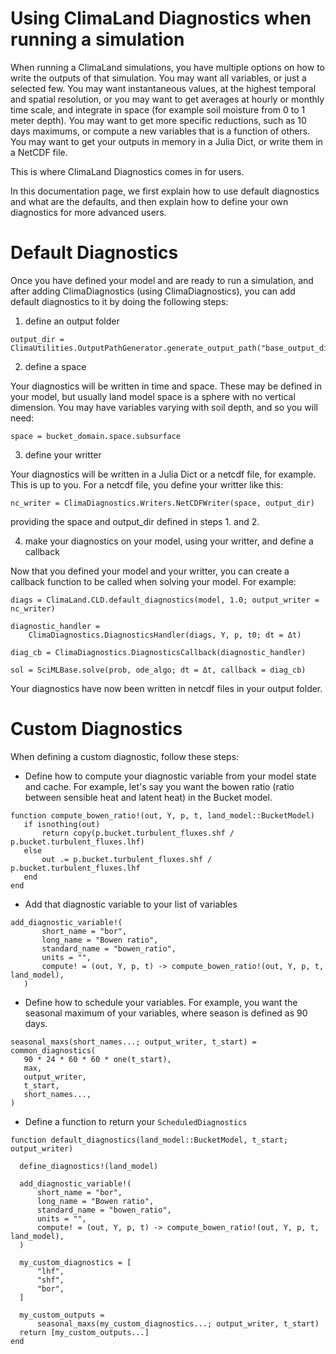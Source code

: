 # Using ClimaLand Diagnostics when running a simulation

When running a ClimaLand simulations, you have multiple options on how to write the outputs of that simulation.
You may want all variables, or just a selected few.
You may want instantaneous values, at the highest temporal and spatial resolution, or you may want to get averages at hourly or monthly time scale, and integrate in space
(for example soil moisture from 0 to 1 meter depth).
You may want to get more specific reductions, such as 10 days maximums, or compute a new variables that is a function of others.
You may want to get your outputs in memory in a Julia Dict, or write them in a NetCDF file.

This is where ClimaLand Diagnostics comes in for users.

In this documentation page, we first explain how to use default diagnostics and what are the defaults, and then explain how to define your own diagnostics for more advanced users.

# Default Diagnostics

Once you have defined your model and are ready to run a simulation, and after adding ClimaDiagnostics (using ClimaDiagnostics),
 you can add default diagnostics to it by doing the following steps:

1. define an output folder

```
output_dir = ClimaUtilities.OutputPathGenerator.generate_output_path("base_output_dir/")
```

2. define a space

Your diagnostics will be written in time and space. These may be defined in your model, but usually land model space is a sphere with no vertical dimension. 
You may have variables varying with soil depth, and so you will need:

```
space = bucket_domain.space.subsurface
```

3. define your writter

Your diagnostics will be written in a Julia Dict or a netcdf file, for example. This is up to you. For a netcdf file, you define your writter like this:

```
nc_writer = ClimaDiagnostics.Writers.NetCDFWriter(space, output_dir)
```

providing the space and output_dir defined in steps 1. and 2.

4. make your diagnostics on your model, using your writter, and define a callback

Now that you defined your model and your writter, you can create a callback function to be called when solving your model. For example:

```
diags = ClimaLand.CLD.default_diagnostics(model, 1.0; output_writer = nc_writer)

diagnostic_handler =
    ClimaDiagnostics.DiagnosticsHandler(diags, Y, p, t0; dt = Δt)

diag_cb = ClimaDiagnostics.DiagnosticsCallback(diagnostic_handler)

sol = SciMLBase.solve(prob, ode_algo; dt = Δt, callback = diag_cb)
```

Your diagnostics have now been written in netcdf files in your output folder.

# Custom Diagnostics

When defining a custom diagnostic, follow these steps:
 - Define how to compute your diagnostic variable from your model state and cache.
 For example, let's say you want the bowen ratio (ratio between sensible heat and latent heat) in the Bucket model.
 ```
 function compute_bowen_ratio!(out, Y, p, t, land_model::BucketModel)
    if isnothing(out)
        return copy(p.bucket.turbulent_fluxes.shf / p.bucket.turbulent_fluxes.lhf)
    else
        out .= p.bucket.turbulent_fluxes.shf / p.bucket.turbulent_fluxes.lhf
    end
end
 ```
 - Add that diagnostic variable to your list of variables
 ```
 add_diagnostic_variable!(
        short_name = "bor",
        long_name = "Bowen ratio",
        standard_name = "bowen_ratio",
        units = "",
        compute! = (out, Y, p, t) -> compute_bowen_ratio!(out, Y, p, t, land_model),
    )
 ```
 - Define how to schedule your variables. For example, you want the seasonal maximum of your variables, where season is defined as 90 days. 
 ```
 seasonal_maxs(short_names...; output_writer, t_start) = common_diagnostics(
    90 * 24 * 60 * 60 * one(t_start),
    max,
    output_writer,
    t_start,
    short_names...,
)
 ```
  - Define a function to return your `ScheduledDiagnostics`
  ```
  function default_diagnostics(land_model::BucketModel, t_start; output_writer)

    define_diagnostics!(land_model)

	add_diagnostic_variable!(
        short_name = "bor",
        long_name = "Bowen ratio",
        standard_name = "bowen_ratio",
        units = "",
        compute! = (out, Y, p, t) -> compute_bowen_ratio!(out, Y, p, t, land_model),
    )

    my_custom_diagnostics = [
        "lhf",
        "shf",
        "bor",
    ]

    my_custom_outputs =
        seasonal_maxs(my_custom_diagnostics...; output_writer, t_start)
    return [my_custom_outputs...]
end
  ```
